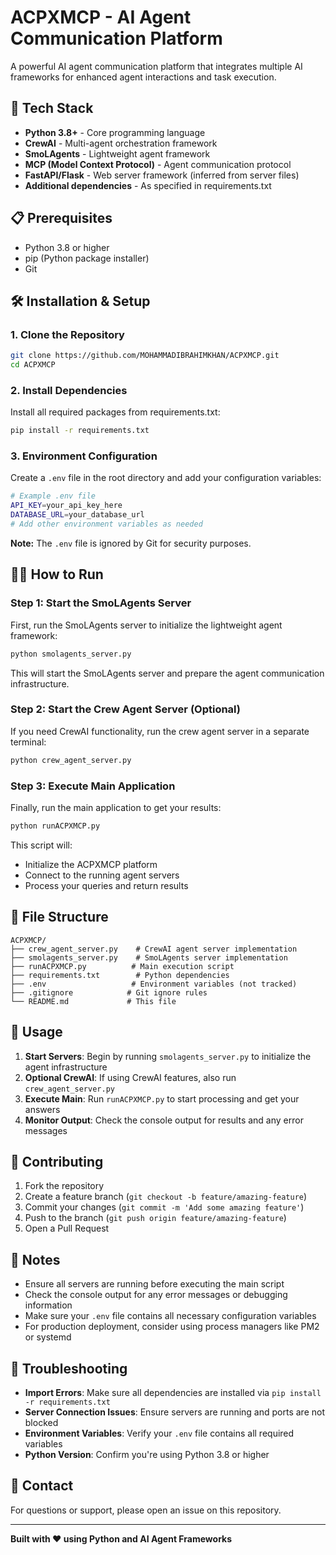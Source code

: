 # ACPXMCP - AI Agent Communication Platform

A powerful AI agent communication platform that integrates multiple AI frameworks for enhanced agent interactions and task execution.

## 🚀 Tech Stack

- **Python 3.8+** - Core programming language
- **CrewAI** - Multi-agent orchestration framework
- **SmoLAgents** - Lightweight agent framework
- **MCP (Model Context Protocol)** - Agent communication protocol
- **FastAPI/Flask** - Web server framework (inferred from server files)
- **Additional dependencies** - As specified in requirements.txt

## 📋 Prerequisites

- Python 3.8 or higher
- pip (Python package installer)
- Git

## 🛠️ Installation & Setup

### 1. Clone the Repository

```bash
git clone https://github.com/MOHAMMADIBRAHIMKHAN/ACPXMCP.git
cd ACPXMCP
```

### 2. Install Dependencies

Install all required packages from requirements.txt:

```bash
pip install -r requirements.txt
```

### 3. Environment Configuration

Create a `.env` file in the root directory and add your configuration variables:

```bash
# Example .env file
API_KEY=your_api_key_here
DATABASE_URL=your_database_url
# Add other environment variables as needed
```

**Note:** The `.env` file is ignored by Git for security purposes.

## 🏃‍♂️ How to Run

### Step 1: Start the SmoLAgents Server

First, run the SmoLAgents server to initialize the lightweight agent framework:

```bash
python smolagents_server.py
```

This will start the SmoLAgents server and prepare the agent communication infrastructure.

### Step 2: Start the Crew Agent Server (Optional)

If you need CrewAI functionality, run the crew agent server in a separate terminal:

```bash
python crew_agent_server.py
```

### Step 3: Execute Main Application

Finally, run the main application to get your results:

```bash
python runACPXMCP.py
```

This script will:
- Initialize the ACPXMCP platform
- Connect to the running agent servers
- Process your queries and return results

## 📁 File Structure

```
ACPXMCP/
├── crew_agent_server.py    # CrewAI agent server implementation
├── smolagents_server.py    # SmoLAgents server implementation  
├── runACPXMCP.py          # Main execution script
├── requirements.txt        # Python dependencies
├── .env                   # Environment variables (not tracked)
├── .gitignore            # Git ignore rules
└── README.md             # This file
```

## 🔧 Usage

1. **Start Servers**: Begin by running `smolagents_server.py` to initialize the agent infrastructure
2. **Optional CrewAI**: If using CrewAI features, also run `crew_agent_server.py`
3. **Execute Main**: Run `runACPXMCP.py` to start processing and get your answers
4. **Monitor Output**: Check the console output for results and any error messages

## 🤝 Contributing

1. Fork the repository
2. Create a feature branch (`git checkout -b feature/amazing-feature`)
3. Commit your changes (`git commit -m 'Add some amazing feature'`)
4. Push to the branch (`git push origin feature/amazing-feature`)
5. Open a Pull Request

## 📝 Notes

- Ensure all servers are running before executing the main script
- Check the console output for any error messages or debugging information
- Make sure your `.env` file contains all necessary configuration variables
- For production deployment, consider using process managers like PM2 or systemd

## 🐛 Troubleshooting

- **Import Errors**: Make sure all dependencies are installed via `pip install -r requirements.txt`
- **Server Connection Issues**: Ensure servers are running and ports are not blocked
- **Environment Variables**: Verify your `.env` file contains all required variables
- **Python Version**: Confirm you're using Python 3.8 or higher

## 📧 Contact

For questions or support, please open an issue on this repository.

---

**Built with ❤️ using Python and AI Agent Frameworks**